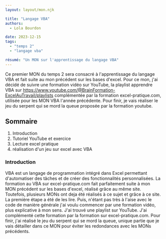 ```yaml
---
layout: layout/mon.njk

title: "Langage VBA"
authors:
  - Lola Bourdon

date: 2023-12-15
tags: 
  - "temps 2"
  - "langage vba"

résumé: "Un MON sur l'apprentissage du langage VBA"
---
```

Ce premier MON du temps 2 sera consacré à l'apprentissage du langage VBA et fait suite au mon précédent sur les bases d'excel.
Pour ce mon, j'ai décidé de suivre une formation vidéo sur YouTube, la playlist apprendre VBA sur <https://www.youtube.com/@BrainFormation-ExcelAuTravail/playlists> complémentée par la formation excel-pratique.com, utilisée pour les MON VBA l'année précédente. Pour finir, je vais réaliser le jeu du serpent qui se mord la queue proposée par la formation youtube.

## Sommaire

1. Introduction
2. Tutoriel YouTube et exercice
3. Lecture excel pratique
4. réalisation d'un jeu sur excel avec VBA


### Introduction 

VBA est un langage de programmation intégré dans Excel permettant d'automatiser des tâches et de créer des fonctionnalités personnalisées. La formation au VBA sur excel-pratique.com fait parfaitement suite à mon MON précédent sur les bases d'excel, réalisé grâce au même site. Toutefois, plusieurs MONs ont deja été réalisés à ce sujet et grâce à ce site. La première étape a été de les lire. Puis, n'étant pas très à l'aise avec le code de manière générale j'ai voulu commencer par une formation vidéo, plus explicative à mon sens. J'ai trouvé une playlist sur YouTube. J'ai complémenté cette formation par la formation sur excel-pratique.com. Pour finir, j'ai réalisé le jeu du serpent qui se mord la queue, unique partie que je vais détailler dans ce MON pour éviter les redondances avec les MONs précédents.